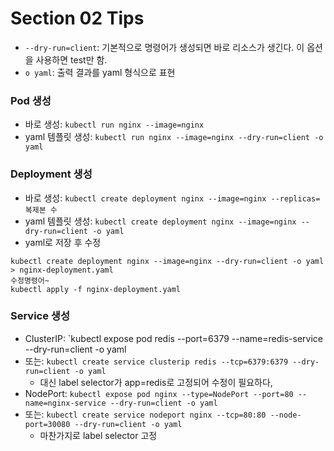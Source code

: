 # Section 02 Tips

- `--dry-run=client`: 기본적으로 명령어가 생성되면 바로 리소스가 생긴다. 이
옵션을 사용하면 test만 함.
- `o yaml`: 출력 결과를 yaml 형식으로 표현

### Pod 생성
- 바로 생성: `kubectl run nginx --image=nginx`
- yaml 템플릿 생성: `kubectl run nginx --image=nginx --dry-run=client -o yaml`

### Deployment 생성
- 바로 생성: `kubectl create deployment nginx --image=nginx --replicas=복제본 수`
- yaml 템플릿 생성: `kubectl create deployment nginx --image=nginx --dry-run=client -o yaml`
- yaml로 저장 후 수정
~~~
kubectl create deployment nginx --image=nginx --dry-run=client -o yaml > nginx-deployment.yaml
수정명령어~
kubectl apply -f nginx-deployment.yaml
~~~

### Service 생성
- ClusterIP: `kubectl expose pod redis --port=6379 --name=redis-service --dry-run=client -o yaml
- 또는: `kubectl create service clusterip redis --tcp=6379:6379 --dry-run=client -o yaml
`
  - 대신 label selector가 app=redis로 고정되어 수정이 필요하다,
- NodePort: `kubectl expose pod nginx --type=NodePort --port=80 --name=nginx-service --dry-run=client -o yaml
`
- 또는: `kubectl create service nodeport nginx --tcp=80:80 --node-port=30080 --dry-run=client -o yaml
`
  - 마찬가지로 label selector 고정
  